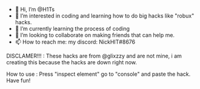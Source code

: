 - 👋 Hi, I’m @H1Ts
- 👀 I’m interested in coding and learning how to do big hacks like "robux" hacks.
- 🌱 I’m currently learning the process of coding
- 💞️ I’m looking to collaborate on making friends that can help me.
- 📫 How to reach me: my discord: NickHIT#8676


DISCLAMER!!! : These hacks are from @glixzzy and are not mine, i am creating this because the hacks are down right now.

How to use : Press "inspect element" go to "console" and paste the hack. Have fun!
<!---
H1Ts/H1Ts is a ✨ special ✨ repository because its `README.md` (this file) appears on your GitHub profile.
You can click the Preview link to take a look at your changes.
--->
